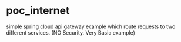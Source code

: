 # poc_internet

simple spring cloud api gateway example which route requests to two different services. (NO Security. Very Basic example)

